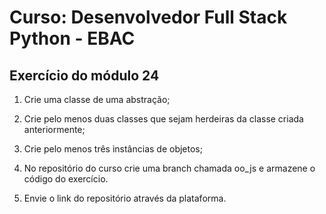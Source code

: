 # Curso: Desenvolvedor Full Stack Python - EBAC

## Exercício do módulo 24
1. Crie uma classe de uma abstração;

2. Crie pelo menos duas classes que sejam herdeiras da classe criada anteriormente;

3. Crie pelo menos três instâncias de objetos;

4. No repositório do curso crie uma branch chamada oo_js e armazene o código do exercício.

5. Envie o link do repositório através da plataforma. 
